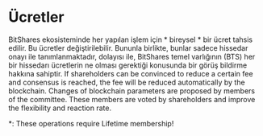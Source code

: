 # Ücretler

BitShares ekosisteminde her yapılan işlem için * bireysel * bir ücret tahsis edilir. Bu ücretler değiştirilebilir. Bununla birlikte, bunlar sadece hissedar onayı ile tanımlanmaktadır, dolayısı ile, BitShares temel varlığının (BTS) her bir hissedarı ücretlerin ne olması gerektiği konusunda bir görüş bildirme hakkına sahiptir. If shareholders can be convinced to reduce a certain fee and consensus is reached, the fee will be reduced automatically by the blockchain. Changes of blockchain parameters are proposed by members of the committee. These members are voted by shareholders and improve the flexibility and reaction rate.

\*: These operations require Lifetime membership!